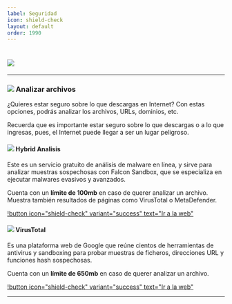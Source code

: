 ```yaml
---
label: Seguridad
icon: shield-check
layout: default
order: 1990
---
```


# ![](https://i.postimg.cc/Y9L645VW/banner-items-lcdh.png)

---

### ![](https://i.postimg.cc/fyHqs50r/Proyecto-nuevo-2.png) Analizar archivos


¿Quieres estar seguro sobre lo que descargas en Internet? Con estas opciones, podrás analizar los archivos, URLs, dominios, etc.

Recuerda que es importante estar seguro sobre lo que descargas o a lo que ingresas, pues, el Internet puede llegar a ser un lugar peligroso.


#### ![](https://i.postimg.cc/s2DT9mVX/Proyecto-nuevo-5.png) Hybrid Analisis


Este es un servicio gratuito de análisis de malware en línea, y sirve para analizar muestras sospechosas con Falcon Sandbox, que se especializa en ejecutar malwares evasivos y avanzados.

Cuenta con un **límite de 100mb** en caso de querer analizar un archivo. Muestra también resultados de páginas como VirusTotal o MetaDefender.

[!button icon="shield-check" variant="success" text="Ir a la web"](https://www.hybrid-analysis.com/)


#### ![](https://i.postimg.cc/s2DT9mVX/Proyecto-nuevo-5.png) VirusTotal


Es una plataforma web de Google que reúne cientos de herramientas de antivirus y sandboxing para probar muestras de ficheros, direcciones URL y funciones hash sospechosas.

Cuenta con un **límite de 650mb** en caso de querer analizar un archivo.

[!button icon="shield-check" variant="success" text="Ir a la web"](https://www.virustotal.com/gui/home/upload)







---
